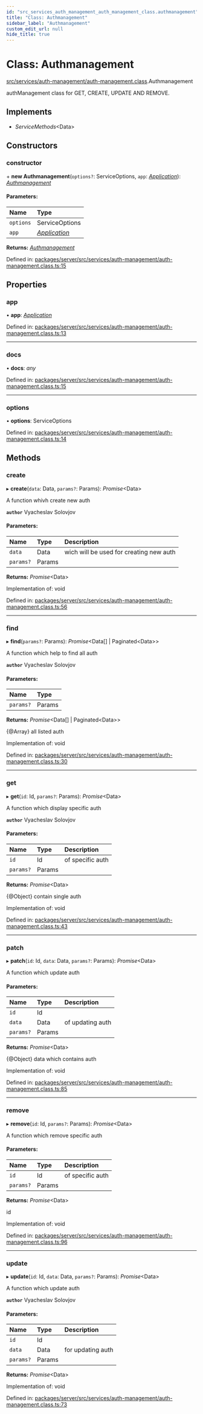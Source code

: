 ```yaml
---
id: "src_services_auth_management_auth_management_class.authmanagement"
title: "Class: Authmanagement"
sidebar_label: "Authmanagement"
custom_edit_url: null
hide_title: true
---
```


# Class: Authmanagement

[src/services/auth-management/auth-management.class](../modules/src_services_auth_management_auth_management_class.md).Authmanagement

authManagement class for GET, CREATE, UPDATE AND REMOVE.

## Implements

* *ServiceMethods*<Data\>

## Constructors

### constructor

\+ **new Authmanagement**(`options?`: ServiceOptions, `app`: [*Application*](../modules/src_declarations.md#application)): [*Authmanagement*](src_services_auth_management_auth_management_class.authmanagement.md)

#### Parameters:

Name | Type |
:------ | :------ |
`options` | ServiceOptions |
`app` | [*Application*](../modules/src_declarations.md#application) |

**Returns:** [*Authmanagement*](src_services_auth_management_auth_management_class.authmanagement.md)

Defined in: [packages/server/src/services/auth-management/auth-management.class.ts:15](https://github.com/xr3ngine/xr3ngine/blob/66a84a950/packages/server/src/services/auth-management/auth-management.class.ts#L15)

## Properties

### app

• **app**: [*Application*](../modules/src_declarations.md#application)

Defined in: [packages/server/src/services/auth-management/auth-management.class.ts:13](https://github.com/xr3ngine/xr3ngine/blob/66a84a950/packages/server/src/services/auth-management/auth-management.class.ts#L13)

___

### docs

• **docs**: *any*

Defined in: [packages/server/src/services/auth-management/auth-management.class.ts:15](https://github.com/xr3ngine/xr3ngine/blob/66a84a950/packages/server/src/services/auth-management/auth-management.class.ts#L15)

___

### options

• **options**: ServiceOptions

Defined in: [packages/server/src/services/auth-management/auth-management.class.ts:14](https://github.com/xr3ngine/xr3ngine/blob/66a84a950/packages/server/src/services/auth-management/auth-management.class.ts#L14)

## Methods

### create

▸ **create**(`data`: Data, `params?`: Params): *Promise*<Data\>

A function whivh create new auth

**`author`** Vyacheslav Solovjov

#### Parameters:

Name | Type | Description |
:------ | :------ | :------ |
`data` | Data | wich will be used for creating new auth   |
`params?` | Params |  |

**Returns:** *Promise*<Data\>

Implementation of: void

Defined in: [packages/server/src/services/auth-management/auth-management.class.ts:56](https://github.com/xr3ngine/xr3ngine/blob/66a84a950/packages/server/src/services/auth-management/auth-management.class.ts#L56)

___

### find

▸ **find**(`params?`: Params): *Promise*<Data[] \| Paginated<Data\>\>

A function which help to find all auth

**`author`** Vyacheslav Solovjov

#### Parameters:

Name | Type |
:------ | :------ |
`params?` | Params |

**Returns:** *Promise*<Data[] \| Paginated<Data\>\>

{@Array} all listed auth

Implementation of: void

Defined in: [packages/server/src/services/auth-management/auth-management.class.ts:30](https://github.com/xr3ngine/xr3ngine/blob/66a84a950/packages/server/src/services/auth-management/auth-management.class.ts#L30)

___

### get

▸ **get**(`id`: Id, `params?`: Params): *Promise*<Data\>

A function which display specific auth

**`author`** Vyacheslav Solovjov

#### Parameters:

Name | Type | Description |
:------ | :------ | :------ |
`id` | Id | of specific auth   |
`params?` | Params |  |

**Returns:** *Promise*<Data\>

{@Object} contain single auth

Implementation of: void

Defined in: [packages/server/src/services/auth-management/auth-management.class.ts:43](https://github.com/xr3ngine/xr3ngine/blob/66a84a950/packages/server/src/services/auth-management/auth-management.class.ts#L43)

___

### patch

▸ **patch**(`id`: Id, `data`: Data, `params?`: Params): *Promise*<Data\>

A function which update auth

#### Parameters:

Name | Type | Description |
:------ | :------ | :------ |
`id` | Id |  |
`data` | Data | of updating auth   |
`params?` | Params |  |

**Returns:** *Promise*<Data\>

{@Object} data which contains auth

Implementation of: void

Defined in: [packages/server/src/services/auth-management/auth-management.class.ts:85](https://github.com/xr3ngine/xr3ngine/blob/66a84a950/packages/server/src/services/auth-management/auth-management.class.ts#L85)

___

### remove

▸ **remove**(`id`: Id, `params?`: Params): *Promise*<Data\>

A function which remove specific auth

#### Parameters:

Name | Type | Description |
:------ | :------ | :------ |
`id` | Id | of specific auth   |
`params?` | Params |  |

**Returns:** *Promise*<Data\>

id

Implementation of: void

Defined in: [packages/server/src/services/auth-management/auth-management.class.ts:96](https://github.com/xr3ngine/xr3ngine/blob/66a84a950/packages/server/src/services/auth-management/auth-management.class.ts#L96)

___

### update

▸ **update**(`id`: Id, `data`: Data, `params?`: Params): *Promise*<Data\>

A function which update auth

**`author`** Vyacheslav Solovjov

#### Parameters:

Name | Type | Description |
:------ | :------ | :------ |
`id` | Id |  |
`data` | Data | for updating auth   |
`params?` | Params |  |

**Returns:** *Promise*<Data\>

Implementation of: void

Defined in: [packages/server/src/services/auth-management/auth-management.class.ts:73](https://github.com/xr3ngine/xr3ngine/blob/66a84a950/packages/server/src/services/auth-management/auth-management.class.ts#L73)
